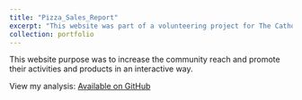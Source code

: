 ```yaml
---
title: "Pizza_Sales_Report"
excerpt: "This website was part of a volunteering project for The Catholic Community Shalom Lima."
collection: portfolio
---
```


This website purpose was to increase the community reach and promote their activities and products in an interactive way.

View my analysis: [Available on GitHub](https://github.com/nicolle-chm/Shalom_Website)
